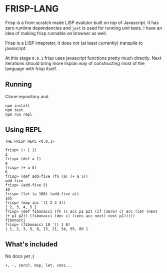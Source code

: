 # FRISP-LANG

Frisp is a from scratch made LISP evalutor built on top of Javascript. It has zero runtime dependencies and `jest` is used for running unit tests. I have an idea of making frisp runnable on browser as well.

Frisp is a LISP intepreter, it does not (at least currently) transpile to javascript.

At this stage `0.0.1` frisp uses javascript functions pretty much directly. Next iterations should bring more lispian way of constructing most of the language with frisp itself.

## Running

Clone repository and

```
npm install
npm test
npm run repl
```

## Using REPL

```
THE FRISP REPL <0.0.1>

frisp> (+ 1 1)
2
frisp> (def a 1)
a
frisp> (+ a 5)
6
frisp> (def add-five (fn (a) (+ a 5))
add-five
frisp> (add-five 5)
10
frisp> (let (a 100) (add-five a))
105
frisp> (map inc '(1 2 3 4))
[ 2, 3, 4, 5 ]
frisp> (def fibonacci (fn (c acc p1 p2) (if (zero? c) acc (let (next (+ p1 p2)) (fibonacci (dec c) (cons acc next) next p1)))))
fibonacci
frisp> (fibonacci 10 '() 1 0)
[ 1, 2, 3, 5, 8, 13, 21, 34, 55, 89 ]
```

## What's included

No docs yet ;)

`+, -, zero?, map, let, cons...`